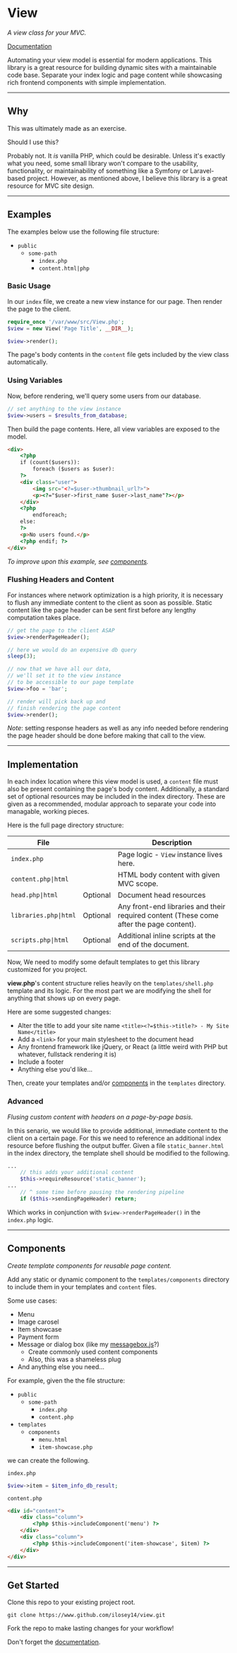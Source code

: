 # View

[documentation]: https://ilosey14.github.io/docs/php/view

*A view class for your MVC.*

[Documentation][documentation]

Automating your view model is essential for modern applications.
This library is a great resource for building dynamic sites with a maintainable code base.
Separate your index logic and page content while showcasing rich frontend components with simple implementation.

---

## Why

This was ultimately made as an exercise.

Should I use this?

Probably not.
It *is* vanilla PHP, which could be desirable.
Unless it's exactly what you need, some small library won't compare to the usability, functionality, or maintainability of something like a Symfony or Laravel-based project.
However, as mentioned above, I believe this library is a great resource for MVC site design.

---

## Examples

The examples below use the following file structure:
- `public`
  - `some-path`
    - `index.php`
    - `content.html|php`

### Basic Usage

In our `index` file, we create a new view instance for our page.
Then render the page to the client.

```php
require_once '/var/www/src/View.php';
$view = new View('Page Title', __DIR__);

$view->render();
```

The page's body contents in the `content` file gets included by the view class automatically.

### Using Variables

Now, before rendering, we'll query some users from our database.

```php
// set anything to the view instance
$view->users = $results_from_database;
```

Then build the page contents.
Here, all view variables are exposed to the model.

```html
<div>
    <?php
    if (count($users)):
        foreach ($users as $user):
    ?>
    <div class="user">
        <img src="<?=$user->thumbnail_url?>">
        <p><?="$user->first_name $user->last_name"?></p>
    </div>
    <?php
        endforeach;
    else:
    ?>
    <p>No users found.</p>
    <?php endif; ?>
</div>
```

*To improve upon this example, see [components](#components).*

### Flushing Headers and Content

For instances where network optimization is a high priority,
it is necessary to flush any immediate content to the client as soon as possible.
Static content like the page header can be sent first before any lengthy computation takes place.

```php
// get the page to the client ASAP
$view->renderPageHeader();

// here we would do an expensive db query
sleep(3);

// now that we have all our data,
// we'll set it to the view instance
// to be accessible to our page template
$view->foo = 'bar';

// render will pick back up and
// finish rendering the page content
$view->render();
```

*Note*: setting response headers as well as any info needed before rendering the page header should be done before making that call to the view.

---

## Implementation

In each index location where this view model is used, a `content` file must also be present containing the page's body content.
Additionally, a standard set of optional resources may be included in the index directory.
These are given as a recommended, modular approach to separate your code into managable, working pieces.

Here is the full page directory structure:

| File                  |          | Description                                                                             |
| --------------------  | -------- | --------------------------------------------------------------------------------------- |
| `index.php`           |          | Page logic - `View` instance lives here.                                                |
| `content.php\|html`   |          | HTML body content with given MVC scope.                                                 |
| `head.php\|html`      | Optional | Document head resources                                                                 |
| `libraries.php\|html` | Optional | Any front-end libraries and their required content (These come after the page content). |
| `scripts.php\|html`   | Optional | Additional inline scripts at the end of the document.                                   |

Now, We need to modify some default templates to get this library customized for you project.

**view.php**'s content structure relies heavily on the `templates/shell.php` template and its logic.
For the most part we are modifying the shell for anything that shows up on every page.

Here are some suggested changes:
- Alter the title to add your site name `<title><?=$this->title?> - My Site Name</title>`
- Add a `<link>` for your main stylesheet to the document head
- Any frontend framework like jQuery, or React (a little weird with PHP but whatever, fullstack rendering it is)
- Include a footer
- Anything else you'd like...

Then, create your templates and/or [components](#components) in the `templates` directory.

### Advanced

*Flusing custom content with headers on a page-by-page basis.*

In this senario, we would like to provide additional, immediate content to the client on a certain page.
For this we need to reference an additional index resource before flushing the output buffer.
Given a file `static_banner.html` in the index directory, the template shell should be modified to the following.

```php
...
    // this adds your additional content
    $this->requireResource('static_banner');
...
    // ^ some time before pausing the rendering pipeline
    if ($this->sendingPageHeader) return;
```

Which works in conjunction with `$view->renderPageHeader()` in the `index.php` logic.

---

## Components

*Create template components for reusable page content.*

Add any static or dynamic component to the `templates/components` directory to include them in your templates and `content` files.

Some use cases:
- Menu
- Image carosel
- Item showcase
- Payment form
- Message or dialog box (like my [messagebox.js](https://www.github.com/ilosey14/messagebox)?)
  - Create commonly used content components
  - Also, this was a shameless plug
- And anything else you need...

For example, given the the file structure:
- `public`
  - `some-path`
    - `index.php`
    - `content.php`
- `templates`
  - `components`
    - `menu.html`
    - `item-showcase.php`

we can create the following.

`index.php`
```php
$view->item = $item_info_db_result;
```
`content.php`
```html
<div id="content">
    <div class="column">
        <?php $this->includeComponent('menu') ?>
    </div>
    <div class="column">
        <?php $this->includeComponent('item-showcase', $item) ?>
    </div>
</div>
```

---

## Get Started

Clone this repo to your existing project root.

`git clone https://www.github.com/ilosey14/view.git`

Fork the repo to make lasting changes for your workflow!

Don't forget the [documentation][documentation].
